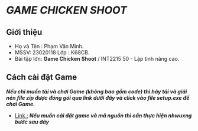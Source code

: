 # ***GAME CHICKEN SHOOT***
## **Giới thiệu**
+ Họ và Tên : Phạm Văn Minh.
+ MSSV: 23020118 Lớp : K68CB.
+ Bài tập lớn: **Game Chicken Shoot** / INT2215 50 - Lập tình nâng cao.
## **Cách cài đặt Game**
***Nếu chỉ muốn tải và chơi Game (không bao gồm code) thì hảy tải và giải nén file zip được đóng gói qua link dưới đây và click vào file setup.exe để chơi Game.***
+ [Link :](**https://drive.google.com/drive/my-drive?fbclid=IwAR19XR43hLIk5drzy8UTHh59gAsbSzVwp0tCR-QPxhHRzT8uj2tuNk8wS8c**) 
***Nếu muốn cài đặt game và mã nguồn thì cần thực hiện nhwuxng bước sau đây***



